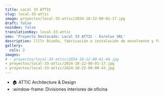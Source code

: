 ```yaml
---
title: Local 33 ATTIC
slug: local-33-attic
image: proyectos/local-33-attic/2024-10-22-00-01-17.jpg
draft: false
noindex: false
translationKey: local-33-attic
seo: 'Proyecto Destacado: Local 33 ATTIC - Eurolux SRL'
description: llll➤ Diseño, fabricación e instalación de envolvente y fachada ligera ✅ para el proyecto Local 33 ATTIC.
gallery:
  cols: 2
images:
# - proyectos/local-33-attic/2024-10-22-00-01-44.jpg
- proyectos/local-33-attic/2024-10-22-00-01-17.jpg
- proyectos/local-33-attic/2024-10-22-00-00-43.jpg
---
```

- :house: ATTIC Architecture & Design
- :window-frame: Divisiones interiores de oficina